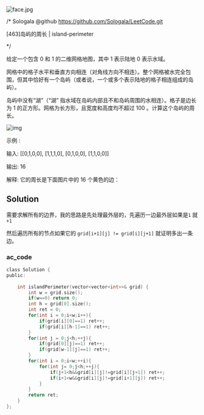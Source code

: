 ![face.jpg](https://pic.leetcode-cn.com/5f44c38cfca16ba4f3886e1c9e298c5ab18a215dc25e965ec357a430e783b3af-face.jpg)

/*
    Sologala   @github    https://github.com/Sologala/LeetCode.git

   [463]岛屿的周长
     |     island-perimeter

*/

给定一个包含 0 和 1 的二维网格地图，其中 1 表示陆地 0 表示水域。

网格中的格子水平和垂直方向相连（对角线方向不相连）。整个网格被水完全包围，但其中恰好有一个岛屿（或者说，一个或多个表示陆地的格子相连组成的岛屿）。

岛屿中没有“湖”（“湖” 指水域在岛屿内部且不和岛屿周围的水相连）。格子是边长为 1 的正方形。网格为长方形，且宽度和高度均不超过 100 。计算这个岛屿的周长。

 ![img](https://assets.leetcode-cn.com/aliyun-lc-upload/uploads/2018/10/12/island.png)

示例 :

输入:
[[0,1,0,0],
 [1,1,1,0],
 [0,1,0,0],
 [1,1,0,0]]

输出: 16

解释: 它的周长是下面图片中的 16 个黄色的边：

## **Solution** 

需要求解所有的边界，我的思路是先处理最外层的，先遍历一边最外层如果是`1` 就`+1`

然后遍历所有的节点如果它的 `grid[i+1][j] != grid[i][j+1]`  就证明多出一条边。

### **ac_code**
```c
class Solution {
public:
   
    int islandPerimeter(vector<vector<int>>& grid) {
        int w = grid.size();
        if(w==0) return 0;
        int h = grid[0].size();
        int ret = 0;
        for(int i = 0;i<w;i++){
            if(grid[i][0]==1) ret++;
            if(grid[i][h-1]==1) ret++; 
        }    
        for(int j = 0;j<h;++j){
            if(grid[0][j]==1) ret++;
            if(grid[w-1][j]==1) ret++; 
        }
        for(int i = 0;i<w;++i){
            for(int j= 0;j<h;++j){
                if(j+1<h&&grid[i][j]!=grid[i][j+1]) ret++;
                if(i+1<w&&grid[i][j]!=grid[i+1][j]) ret++;
            }
        }
        return ret;
    }
};
```